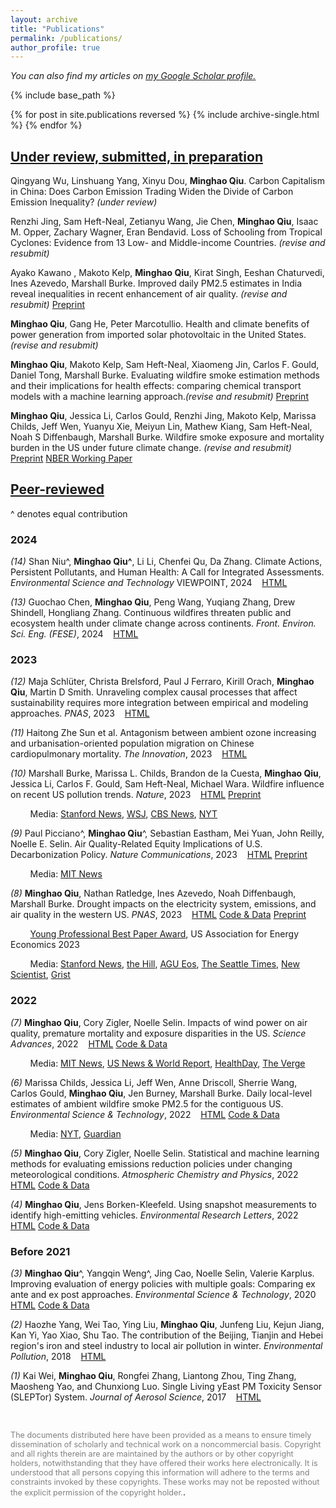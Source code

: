 ```yaml
--- 
layout: archive 
title: "Publications" 
permalink: /publications/ 
author_profile: true 
---
```



*You can also find my articles on <u><a href="https://scholar.google.com/citations?hl=en&authuser=1&user=vKRtjbQAAAAJ">my Google Scholar profile</a>.</u>*


{% include base_path %} 

{% for post in site.publications reversed %}
  {% include archive-single.html %}
{% endfor %}

<!--- \* denotes equally contributing authors -->

## **<ins>Under review, submitted, in preparation</ins>**

Qingyang Wu, Linshuang Yang, Xinyu Dou, **Minghao Qiu**. Carbon Capitalism in China: Does Carbon Emission Trading Widen the Divide of Carbon Emission Inequality? *(under review)*

Renzhi Jing, Sam Heft-Neal, Zetianyu Wang, Jie Chen, **Minghao Qiu**, Isaac M. Opper, Zachary Wagner, Eran Bendavid. Loss of Schooling from Tropical Cyclones: Evidence from 13 Low- and Middle-income Countries. *(revise and resubmit)* 


Ayako Kawano , Makoto Kelp, **Minghao Qiu**, Kirat Singh, Eeshan Chaturvedi, Ines Azevedo, Marshall Burke. Improved daily PM2.5 estimates in India reveal inequalities in recent enhancement of air quality. *(revise and resubmit)* 
<a href="https://doi.org/10.31223/X5H40F" class="btn">Preprint</a> 

**Minghao Qiu**, Gang He, Peter Marcotullio. Health and climate benefits of power generation from imported solar photovoltaic in the United States. *(revise and resubmit)*

**Minghao Qiu**, Makoto Kelp, Sam Heft-Neal, Xiaomeng Jin, Carlos F. Gould, Daniel Tong, Marshall
Burke. Evaluating wildfire smoke estimation methods and their implications for health effects: comparing
chemical transport models with a machine learning approach.*(revise and resubmit)* <a href="https://doi.org/10.31223/X59M59" class="btn">Preprint</a> 

**Minghao Qiu**, Jessica Li, Carlos Gould, Renzhi Jing, Makoto Kelp, Marissa Childs, Jeff Wen, Yuanyu Xie, Meiyun Lin, Mathew Kiang, Sam Heft-Neal, Noah S Diffenbaugh, Marshall Burke. Wildfire smoke exposure and mortality burden in the US under future climate change. *(revise and resubmit)* &nbsp;&nbsp; 
<a href="https://doi.org/10.31223/X5RQ5C" class="btn">Preprint</a>
<a href="https://www.nber.org/papers/w32307" class="btn">NBER Working Paper</a>

## **<ins>Peer-reviewed</ins>**

^ denotes equal contribution

### **2024**  
*(14)* Shan Niu^, **Minghao Qiu^**, Li Li, Chenfei Qu, Da Zhang. Climate Actions, Persistent Pollutants, and Human Health: A Call for Integrated Assessments.
*Environmental Science and Technology* VIEWPOINT, 2024 &nbsp;&nbsp; <a href="https://doi.org/10.1021/acs.est.4c07707" class="btn">HTML</a>

*(13)* Guochao Chen, **Minghao Qiu**, Peng Wang, Yuqiang Zhang, Drew Shindell, Hongliang Zhang. Continuous wildfires threaten public and ecosystem health under climate change across continents. *Front. Environ. Sci. Eng. (FESE)*, 2024 &nbsp;&nbsp; <a href="https://doi.org/10.1007/s11783-024-1890-6" class="btn">HTML</a>

### **2023**  

*(12)* Maja Schlüter, Christa Brelsford, Paul J Ferraro, Kirill Orach, **Minghao Qiu**, Martin D Smith. Unraveling complex causal processes that affect sustainability requires more integration between empirical and modeling approaches. *PNAS*, 2023 &nbsp;&nbsp; <a href="https://doi.org/10.1073/pnas.2215676120" class="btn">HTML</a>

*(11)* Haitong Zhe Sun et al. Antagonism between ambient ozone increasing and urbanisation-oriented population migration on Chinese cardiopulmonary mortality. *The Innovation*, 2023 &nbsp;&nbsp; <a href="https://doi.org/10.1016/j.xinn.2023.100517" class="btn">HTML</a>

*(10)* Marshall Burke, Marissa L. Childs, Brandon de la Cuesta, **Minghao Qiu**, Jessica Li, Carlos F. Gould, Sam Heft-Neal, Michael Wara. Wildfire influence on recent US pollution trends. *Nature*, 2023 &nbsp;&nbsp; 
<a href="https://www.nature.com/articles/s41586-023-06522-6" class="btn">HTML</a>
<a href="https://eartharxiv.org/repository/view/4840/" class="btn">Preprint</a>

&nbsp;&nbsp;&nbsp;&nbsp;&nbsp;&nbsp;&nbsp; 
Media: [Stanford News](https://news.stanford.edu/2023/09/20/wildfire-smokes-toxic-influence/), [WSJ](https://www.wsj.com/science/environment/wildfire-smoke-is-erasing-gains-from-decades-of-cleaner-air-e53c6559), [CBS News](https://www.cbsnews.com/sacramento/news/recent-wildfire-smoke-has-reversed-decades-of-climate-progress-stanford-study-finds/), [NYT](https://www.nytimes.com/2023/09/20/climate/wildfire-smoke-air-pollution.html)

*(9)* Paul Picciano^, **Minghao Qiu**^, Sebastian Eastham, Mei Yuan, John Reilly, Noelle E. Selin. Air Quality-Related Equity Implications of U.S. Decarbonization Policy. *Nature Communications*, 2023 &nbsp;&nbsp; 
<a href="https://doi.org/10.1038/s41467-023-41131-x" class="btn">HTML</a>
<a href="https://eartharxiv.org/repository/view/4591/" class="btn">Preprint</a>

&nbsp;&nbsp;&nbsp;&nbsp;&nbsp;&nbsp;&nbsp; 
Media: [MIT News](https://news.mit.edu/2023/improving-us-air-quality-equitably-0927)

*(8)* **Minghao Qiu**, Nathan Ratledge, Ines Azevedo, Noah Diffenbaugh, Marshall Burke. Drought impacts on the electricity system, emissions, and air quality in the western US. *PNAS*, 2023 
&nbsp;&nbsp; 
<a href="https://www.pnas.org/doi/10.1073/pnas.2300395120" class="btn">HTML</a> 
<a href="https://github.com/mhqiu/drought-electricity-WUS" class="btn">Code & Data</a> 
<a href="https://doi.org/10.31223/X5ZM1P" class="btn">Preprint</a>

&nbsp;&nbsp;&nbsp;&nbsp;&nbsp;&nbsp;&nbsp; 
[Young Professional Best Paper Award](https://www.usaee.org/aws/USAEE/pt/sp/yp_best_papers), US Association for Energy Economics 2023

&nbsp;&nbsp;&nbsp;&nbsp;&nbsp;&nbsp;&nbsp; 
Media: [Stanford News](https://news.stanford.edu/2023/07/17/western-droughts-drive-emissions-costs/), [the Hill](https://thehill.com/policy/equilibrium-sustainability/4102381-drought-driven-shift-away-from-hydropower-is-costing-the-us-west-billions-of-dollars-study/), [AGU Eos](https://eos.org/articles/drought-leads-to-more-fossil-fuel-emissions), [The Seattle Times](https://www.seattletimes.com/seattle-news/environment/climate-change-is-making-pnw-hydropower-less-reliable/), [New Scientist](https://www.newscientist.com/article/2357096-us-megadrought-has-led-to-more-air-pollution-from-power-plants/), [Grist](https://grist.org/energy/western-drought-hydropower-emissions-study/)

### **2022**  

*(7)* **Minghao Qiu**, Cory Zigler, Noelle Selin. Impacts of wind power on air quality, premature mortality and exposure disparities in the US. *Science Advances*, 2022 &nbsp;&nbsp; 
<a href="https://www.science.org/doi/10.1126/sciadv.abn8762" class="btn">HTML</a> 
<a href="https://zenodo.org/record/6404168#.Y4phMeyZNFM" class="btn">Code & Data</a>

&nbsp;&nbsp;&nbsp;&nbsp;&nbsp;&nbsp;&nbsp; 
Media: [MIT News](https://news.mit.edu/2022/wind-health-impact-1202), [US News & World Report](https://www.usnews.com/news/health-news/articles/2022-12-02/wind-power-is-bringing-americans-real-health-benefits), [HealthDay](https://consumer.healthday.com/air-pollution-2658790383.html?mc_cid=7396a27322&mc_eid=UNIQID), [The Verge](https://www.theverge.com/2022/12/2/23488771/wind-energy-pollution-study-biden-environmental-justice)

*(6)* Marissa Childs, Jessica Li, Jeff Wen, Anne Driscoll, Sherrie Wang, Carlos Gould, **Minghao Qiu**, Jen Burney, Marshall Burke. Daily local-level estimates of ambient wildfire smoke PM2.5 for the contiguous US. *Environmental Science & Technology*, 2022 &nbsp;&nbsp;  <a href="https://pubs.acs.org/doi/10.1021/acs.est.2c02934" class="btn">HTML</a> 
<a href="https://www.stanfordecholab.com/wildfire_smoke" class="btn">Code & Data</a>

&nbsp;&nbsp;&nbsp;&nbsp;&nbsp;&nbsp;&nbsp; 
Media: [NYT](https://www.nytimes.com/interactive/2022/09/22/climate/wildfire-smoke-pollution.html), [Guardian](https://www.theguardian.com/environment/2022/sep/22/air-quality-wildfire-smoke-pollution-health-risks)

*(5)* **Minghao Qiu**, Cory Zigler, Noelle Selin. Statistical and machine learning methods for evaluating emissions reduction policies under changing meteorological conditions. *Atmospheric Chemistry and Physics*, 2022 &nbsp;&nbsp;  <a href="https://acp.copernicus.org/articles/22/10551/2022/acp-22-10551-2022.html" class="btn">HTML</a> <a href="https://zenodo.org/record/6857259#.YwGn3eyZOdo" class="btn">Code & Data</a>

*(4)* **Minghao Qiu**, Jens Borken-Kleefeld. Using snapshot measurements to identify high-emitting vehicles. *Environmental Research Letters*, 2022 &nbsp;&nbsp; <a href="https://iopscience.iop.org/article/10.1088/1748-9326/ac5c9e/data" class="btn">HTML</a> <a href="https://zenodo.org/record/6341957#.YwGn_-yZOdo" class="btn">Code & Data</a>

### **Before 2021**  

*(3)* **Minghao Qiu**^, Yangqin Weng^, Jing Cao, Noelle Selin, Valerie Karplus. Improving evaluation of energy policies with multiple goals: Comparing ex ante and ex post approaches. *Environmental Science & Technology*, 2020  &nbsp;&nbsp; 
<a href="https://pubs.acs.org/doi/abs/10.1021/acs.est.0c01381" class="btn">HTML</a> 
<a href="https://github.com/mhqiu/Qiu_etal_EST_2020" class="btn">Code & Data</a>

*(2)* Haozhe Yang, Wei Tao, Ying Liu, **Minghao Qiu**, Junfeng Liu, Kejun Jiang, Kan Yi, Yao Xiao, Shu Tao. The contribution of the Beijing, Tianjin and Hebei region's iron and steel industry to local air pollution in winter. *Environmental Pollution*, 2018 &nbsp;&nbsp;  <a href="https://www.sciencedirect.com/science/article/pii/S0269749118329038" class="btn">HTML</a>

*(1)* Kai Wei, **Minghao Qiu**, Rongfei Zhang, Liantong Zhou, Ting Zhang, Maosheng Yao, and Chunxiong Luo. Single Living yEast PM Toxicity Sensor (SLEPTor) System. *Journal of Aerosol Science*, 2017 &nbsp;&nbsp;  <a href="https://www.sciencedirect.com/science/article/pii/S0021850216303366" class="btn">HTML</a>

<br/>

<span style="color:grey; font-size:0.9em">The documents distributed here have been provided as a means to ensure timely dissemination of scholarly and technical work on a noncommercial basis. Copyright and all rights therein are are maintained by the authors or by other copyright holders, notwithstanding that they have offered their works here electronically. It is understood that all persons copying this information will adhere to the terms and constraints invoked by these copyrights. These works may not be reposted without the explicit permission of the copyright holder.</span>.
